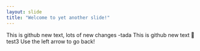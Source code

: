```yaml
---
layout: slide
title: "Welcome to yet another slide!"
---
```

This is github new text, lots of new changes -tada
This is github new text 🎉 test3
Use the left arrow to go back!


